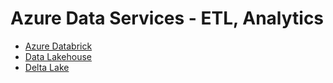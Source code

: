 # Azure Data Services - ETL, Analytics
* [Azure Databrick](/databrick-readme.md)
* [Data Lakehouse](/data-lakehouse-readme.md)
* [Delta Lake](/delta-lake-readme.md)